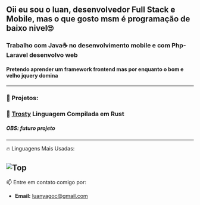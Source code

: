 ## Oii eu sou o luan, desenvolvedor Full Stack e Mobile, mas o que gosto msm é programação de baixo nivel🙄
### Trabalho com Java☕ no desenvolvimento mobile e com Php-Laravel desenvolvo web
#### Pretendo aprender um framework frontend mas por enquanto o bom e velho jquery domina 
---
### 🚀 Projetos:

### 🔗 [Trosty](https://github.com/seu-usuario/trust) Linguagem Compilada em Rust 
##### OBS: futuro projeto
---

🔥 Linguagens Mais Usadas:

![Top](https://github-readme-stats.vercel.app/api/top-langs/?username=LuanYago&layout=compact&theme=radical)
---
📫 Entre em contato comigo por:
- **Email:** [luanyagoc@gmail.com](mailto:luanyagoc@gmail.com)
